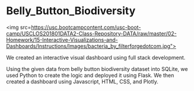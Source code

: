 # Belly_Button_Biodiversity

<img src=https://usc.bootcampcontent.com/usc-boot-camp/USCLOS201801DATA2-Class-Repository-DATA/raw/master/02-Homework/15-Interactive-Visualizations-and-Dashboards/Instructions/Images/bacteria_by_filterforgedotcom.jpg">

<p>We created an interactive visual dashboard using full stack development. </p>

<p>Using the given data from belly button biodiversity dataset into SQLite, we used Python to create the logic and deployed it using Flask. We then created a dashboard using Javascript, HTML, CSS, and Plotly.
